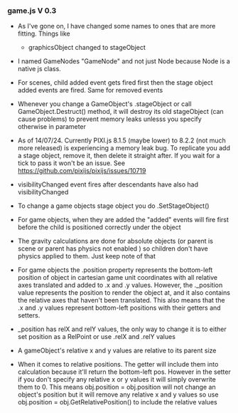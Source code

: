 
### game.js V 0.3

- As I've gone on, I have changed some names to ones that are more fitting. Things like
  - graphicsObject changed to stageObject

- I named GameNodes "GameNode" and not just Node because Node is a native js class.

- For scenes, child added event gets fired first then the stage object added events are fired. Same for removed events

- Whenever you change a GameObject's .stageObject or call GameObject.Destruct() method, it will destroy its old stageObject (can cause problems) to prevent memory leaks unlesss you specify otherwise in parameter

- As of 14/07/24. Currently PIXI.js 8.1.5 (maybe lower) to 8.2.2 (not much more released) is experiencing a memory leak bug. To replicate you add a stage object, remove it, then delete it straight after. If you wait for a tick to pass it won't be an issue. See https://github.com/pixijs/pixijs/issues/10719

- visibilityChanged event fires after descendants have also had visibilityChanged

- To change a game objects stage object you do .SetStageObject()

- For game objects, when they are added the "added" events will fire first before the child is positioned correctly under the object

- The gravity calculations are done for absolute objects (or parent is scene or parent has physics not enabled ) so children don't have physics applied to them. Just keep note of that

- For game objects the .position property represents the bottom-left position of object in cartesian game unit coordinates with all relative axes translated and added to .x and .y values. However, the ._position value represents the position to render the object at, and it also contains the relative axes that haven't been translated. This also means that the .x and .y values represent bottom-left positions with their getters and setters.

- _position has relX and relY values, the only way to change it is to either set position as a RelPoint or use .relX and .relY values
  
- A gameObject's relative x and y values are relative to its parent size

- When it comes to relative positions. The getter will include them into calculation because it'll return the bottom-left pos. However in the setter if you don't specify any relative x or y values it will simply overwrite them to 0. This means obj.position = obj.position will not change an object's position but it will remove any relative x and y values so use obj.position = obj.GetRelativePosition() to include the relative values